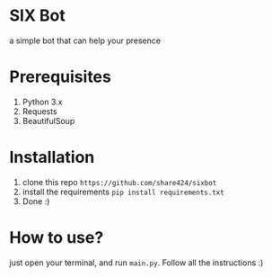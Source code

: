 # SIX Bot
a simple bot that can help your presence

# Prerequisites
1. Python 3.x
2. Requests
3. BeautifulSoup

# Installation
1. clone this repo `https://github.com/share424/sixbot`
2. install the requirements `pip install requirements.txt`
3. Done :)

# How to use?
just open your terminal, and run `main.py`. Follow all the instructions :)
